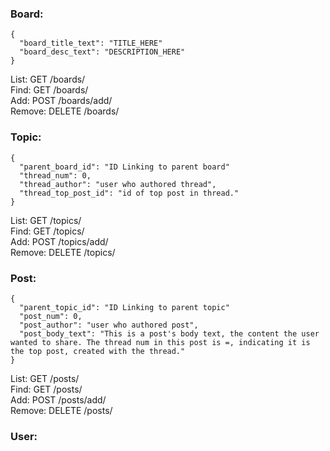 ### Board:
    {
      "board_title_text": "TITLE_HERE"
      "board_desc_text": "DESCRIPTION_HERE"
    }
List: GET /boards/  
Find: GET /boards/<ID>  
Add: POST /boards/add/<ID>  
Remove: DELETE /boards/<ID>  
  
### Topic:
    {
      "parent_board_id": "ID Linking to parent board"
      "thread_num": 0,
      "thread_author": "user who authored thread",
      "thread_top_post_id": "id of top post in thread."
    } 
List: GET /topics/  
Find: GET /topics/<ID>  
Add: POST /topics/add/<ID>  
Remove: DELETE /topics/<ID>  
    
### Post:
    {
      "parent_topic_id": "ID Linking to parent topic"
      "post_num": 0,
      "post_author": "user who authored post",
      "post_body_text": "This is a post's body text, the content the user wanted to share. The thread num in this post is =, indicating it is the top post, created with the thread."
    }
    
List: GET /posts/  
Find: GET /posts/<ID>  
Add: POST /posts/add/<ID>  
Remove: DELETE /posts/<ID>  
    
### User:


